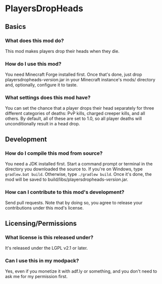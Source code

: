 # PlayersDropHeads

## Basics

### What does this mod do?
This mod makes players drop their heads when they die.

### How do I use this mod?
You need Minecraft Forge installed first. Once that's done, just drop
playersdropheads-*version*.jar in your Minecraft instance's mods/ directory
and, optionally, configure it to taste.

### What settings does this mod have?
You can set the chance that a player drops their head separately for three
different categories of deaths: PvP kills, charged creeper kills, and all
others. By default, all of these are set to 1.0, so all player deaths will
unconditionally result in a head drop.

## Development

### How do I compile this mod from source?
You need a JDK installed first. Start a command prompt or terminal in the
directory you downloaded the source to. If you're on Windows, type
`gradlew.bat build`. Otherwise, type `./gradlew build`. Once it's done, the mod
will be saved to build/libs/playersdropheads-*version*.jar.

### How can I contribute to this mod's development?
Send pull requests. Note that by doing so, you agree to release your
contributions under this mod's license.

## Licensing/Permissions

### What license is this released under?
It's released under the LGPL v2.1 or later.

### Can I use this in my modpack?
Yes, even if you monetize it with adf.ly or something, and you don't need to
ask me for my permission first.
